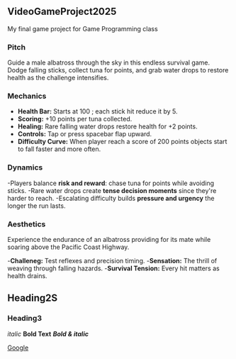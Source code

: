 ## VideoGameProject2025
My final game project for Game Programming class


### Pitch 
Guide a male albatross through the sky in this endless survival game. Dodge falling sticks, collect tuna for points, and grab water drops to restore health as the challenge intensifies.

###  Mechanics 
- **Health Bar:** Starts at 100 ; each stick hit reduce it by 5.
- **Scoring:** +10 points per tuna collected.
- **Healing:** Rare falling water drops restore health for +2 points.
- **Controls:** Tap or press spacebar flap upward.
- **Difficulty Curve:** When player reach a score of 200 points objects start to fall faster and more often.


###  Dynamics
-Players balance **risk and reward**: chase tuna for points while avoiding sticks.
-Rare water drops create **tense decision moments** since they're harder to reach.
-Escalating difficulty builds **pressure and urgency** the longer the run lasts.


### Aesthetics 
Experience the endurance of an albatross providing for its mate while soaring above the Pacific Coast Highway.

-**Challeneg:** Test reflexes and precision timing.
-**Sensation:** The thrill of weaving through falling hazards.
-**Survival Tension:** Every hit matters as health drains.









## Heading2S

### Heading3
*italic*
**Bold Text**
***Bold & italic***

[Google](https://www.google.com)
